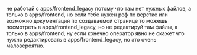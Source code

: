 не работай с apps/frontend_legacy потому что там нет нужных файлов, а только в apps/frontend, но если тебе нужен реф по верстке или возможно документация по создаваемой странице то можешь посмотреть в apps/frontend_legacy, но не редактируй там файлы, а только в apps/frontend, ну если конечно оператор явно не скажет что нужно редактировать в apps/frontend_legacy, но это очень маловероятно.
